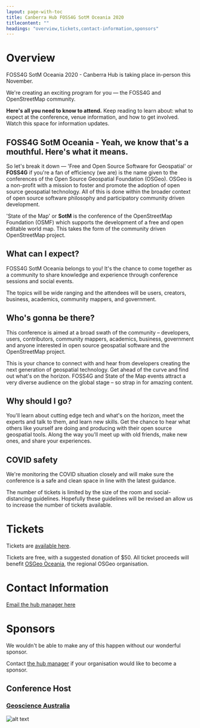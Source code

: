 ```yaml
---
layout: page-with-toc
title: Canberra Hub FOSS4G SotM Oceania 2020
titlecontent: ""
headings: "overview,tickets,contact-information,sponsors"
---
```



# Overview

FOSS4G SotM Oceania 2020 - Canberra Hub is taking place in-person this November.

We're creating an exciting program for you — the FOSS4G and OpenStreetMap community.

**Here's all you need to know to attend.** Keep reading to learn about: what to expect at the conference, venue information, and how to get involved. Watch this space for information updates.

## FOSS4G SotM Oceania - Yeah, we know that's a mouthful. Here's what it means.

So let's break it down — 'Free and Open Source Software for Geospatial' or **FOSS4G** if you're a fan of efficiency (we are) is the name given to the conferences of the Open Source Geospatial Foundation (OSGeo). OSGeo is a non-profit with a mission to foster and promote the adoption of open source geospatial technology. All of this is done within the broader context of open source software philosophy and participatory community driven development.

'State of the Map' or **SotM** is the conference of the OpenStreetMap Foundation (OSMF) which supports the development of a free and open editable world map. This takes the form of the community driven OpenStreetMap project.

## What can I expect?

FOSS4G SotM Oceania belongs to you! It's the chance to come together as a community to share knowledge and experience through conference sessions and social events.

The topics will be wide ranging and the attendees will be users, creators, business, academics, community mappers, and government.

## Who's gonna be there?

This conference is aimed at a broad swath of the community – developers, users, contributors, community mappers, academics, business, government and anyone interested in open source geospatial software and the OpenStreetMap project.

This is your chance to connect with and hear from developers creating the next generation of geospatial technology. Get ahead of the curve and find out what's on the horizon. FOSS4G and State of the Map events attract a very diverse audience on the global stage – so strap in for amazing content.

## Why should I go?

You'll learn about cutting edge tech and what's on the horizon, meet the experts and talk to them, and learn new skills. Get the chance to hear what others like yourself are doing and producing with their open source geospatial tools. Along the way you'll meet up with old friends, make new ones, and share your experiences.

## COVID safety

We're monitoring the COVID situation closely and will make sure the conference is a safe and clean space in line with the latest guidance.

The number of tickets is limited by the size of the room and social-distancing guidelines. Hopefully these guidelines will be revised an allow us to increase the number of tickets available.

# Tickets

Tickets are [available here](https://ti.to/foss4g-oceania/2020-canberra-hub).

Tickets are free, with a suggested donation of $50. All ticket proceeds will benefit [OSGeo Oceania](https://wiki.osgeo.org/wiki/Oceania), the regional OSGeo organisation.

# Contact Information

[Email the hub manager here](mailto:jonahsullivan79@gmail.com)

# Sponsors

We wouldn't be able to make any of this happen without our wonderful sponsor.

Contact [the hub manager](mailto:jonahsullivan79@gmail.com) if your organisation would like to become a sponsor.

## Conference Host

### [Geoscience Australia](https://www.ga.gov.au)
![alt text](https://www.ga.gov.au/__data/assets/image/0013/16510/ga-logo.jpg "Geoscience Australia Logo")
